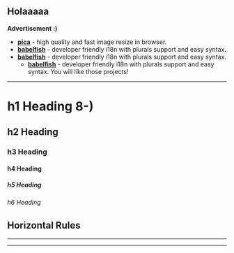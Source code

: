 Holaaaaa
---
__Advertisement :)__

- __[pica](https://nodeca.github.io/pica/demo/)__ - high quality and fast image
  resize in browser.
- __[babelfish](https://github.com/nodeca/babelfish/)__ - developer friendly
  i18n with plurals support and easy syntax.
- __[babelfish](https://github.com/nodeca/babelfis/)__ - developer friendly
  i18n with plurals support and easy syntax.
  - __[babelfish](https://github.com/nodeca/babexxxxxx/)__ - developer friendly
  i18n with plurals support and easy syntax.
You will like those projects!

---

# h1 Heading 8-)
## h2 Heading
### h3 Heading
#### h4 Heading
##### h5 Heading
###### h6 Heading


## Horizontal Rules

___

---